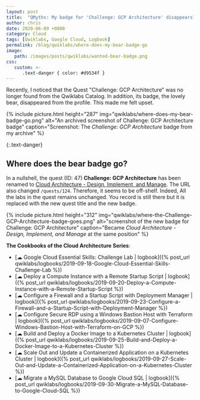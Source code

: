 ```yaml
---
layout: post
title:  "QMyths: My badge for 'Challenge: GCP Architecture' disappears?!"
author: chris
date: 2020-06-09 +0800
category: Cloud
tags: [Qwiklabs, Google Cloud, Logbook]
permalink: /blog/qwiklabs/where-does-my-bear-badge-go
image: 
   path: /images/posts/qwiklabs/wanted-bear-badge.png
css:
   custom: >-
      .text-danger { color: #d9534f }
---
```


Recently, I noticed that the Quest "Challenge: GCP Architecture" was no longer found from the Qwiklabs Catalog. In addition, its badge, the lovely bear, disappeared from the profile. This made me felt upset.

{% include picture.html height="287" img="qwiklabs/where-does-my-bear-badge-go.png" alt="An archived screenshot of Challenge: GCP Architecture badge" caption="Screenshot: The <i>Challenge: GCP Architecture</i> badge from my archive" %}

{:.text-danger}
## Where does the bear badge go?

In a nullshell, the quest (ID: 47) **Challenge: GCP Architecture** has been renamed to [Cloud Architecture - Design, Implement, and Manage](https://google.qwiklabs.com/quests/124). The URL also changed `/quests/124`. Therefore, it seems to be off-shelf. Indeed, All the labs in the quest remains unchanged. You record is still there but it is replaced with the new quest title and the new badge.

{% include picture.html height="312" img="qwiklabs/where-the-Challenge-GCP-Architecture-badge-goes.png" alt="screenshot of the new badge for Challenge: GCP Architecture" caption="Became <i>Cloud Architecture - Design, Implement, and Manage</i> at the same position" %}

**The Cookbooks of the Cloud Architecture Series**:

- [☁ Google Cloud Essential Skills: Challenge Lab \| logbook]({% post_url qwiklabs/logbooks/2019-09-18-Google-Cloud-Essential-Skills-Challenge-Lab %})
- [☁ Deploy a Compute Instance with a Remote Startup Script \| logbook]({% post_url qwiklabs/logbooks/2019-09-20-Deploy-a-Compute-Instance-with-a-Remote-Startup-Script %})
- [☁ Configure a Firewall and a Startup Script with Deployment Manager \| logbook]({% post_url qwiklabs/logbooks/2019-09-23-Configure-a-Firewall-and-a-Startup-Script-with-Deployment-Manager %})
- [☁ Configure Secure RDP using a Windows Bastion Host with Terraform \| logbook]({% post_url qwiklabs/logbooks/2019-09-07-Configure-Windows-Bastion-Host-with-Terraform-on-GCP %})
- [☁ Build and Deploy a Docker Image to a Kubernetes Cluster \| logbook]({% post_url qwiklabs/logbooks/2019-09-25-Build-and-Deploy-a-Docker-Image-to-a-Kubernetes-Cluster %})
- [☁ Scale Out and Update a Containerized Application on a Kubernetes Cluster \| logbook]({% post_url qwiklabs/logbooks/2019-09-27-Scale-Out-and-Update-a-Containerized-Application-on-a-Kubernetes-Cluster %})
- [☁ Migrate a MySQL Database to Google Cloud SQL \| logbook]({% post_url qwiklabs/logbooks/2019-09-30-Migrate-a-MySQL-Database-to-Google-Cloud-SQL %})